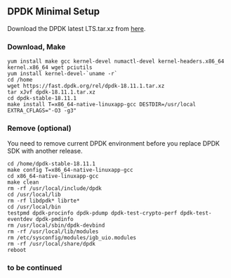 ## DPDK Minimal Setup
Download the DPDK latest LTS.tar.xz from [here](https://core.dpdk.org/download/).

### Download, Make
```
yum install make gcc kernel-devel numactl-devel kernel-headers.x86_64 kernel.x86_64 wget pciutils
yum install kernel-devel-`uname -r`
cd /home
wget https://fast.dpdk.org/rel/dpdk-18.11.1.tar.xz
tar xJvf dpdk-18.11.1.tar.xz
cd dpdk-stable-18.11.1
make install T=x86_64-native-linuxapp-gcc DESTDIR=/usr/local EXTRA_CFLAGS="-O3 -g3"
```

### Remove (optional)
You need to remove current DPDK environment before you replace DPDK SDK with another release.
```
cd /home/dpdk-stable-18.11.1
make config T=x86_64-native-linuxapp-gcc
cd x86_64-native-linuxapp-gcc
make clean
rm -rf /usr/local/include/dpdk
cd /usr/local/lib
rm -rf libdpdk* librte*
cd /usr/local/bin
testpmd dpdk-procinfo dpdk-pdump dpdk-test-crypto-perf dpdk-test-eventdev dpdk-pmdinfo
rm /usr/local/sbin/dpdk-devbind
rm -rf /usr/local/lib/modules
rm /etc/sysconfig/modules/igb_uio.modules
rm -rf /usr/local/share/dpdk
reboot
```

### to be continued